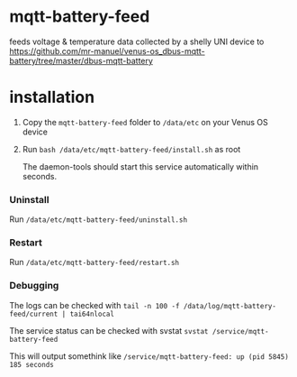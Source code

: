 # mqtt-battery-feed
feeds voltage & temperature data collected by a shelly UNI device to 
https://github.com/mr-manuel/venus-os_dbus-mqtt-battery/tree/master/dbus-mqtt-battery

# installation

1. Copy the `mqtt-battery-feed` folder to `/data/etc` on your Venus OS device

2. Run `bash /data/etc/mqtt-battery-feed/install.sh` as root

   The daemon-tools should start this service automatically within seconds.

### Uninstall

Run `/data/etc/mqtt-battery-feed/uninstall.sh`

### Restart

Run `/data/etc/mqtt-battery-feed/restart.sh`

### Debugging

The logs can be checked with `tail -n 100 -f /data/log/mqtt-battery-feed/current | tai64nlocal`

The service status can be checked with svstat `svstat /service/mqtt-battery-feed`

This will output somethink like `/service/mqtt-battery-feed: up (pid 5845) 185 seconds`


